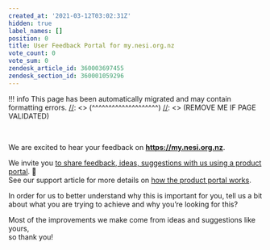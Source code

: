 ```yaml
---
created_at: '2021-03-12T03:02:31Z'
hidden: true
label_names: []
position: 0
title: User Feedback Portal for my.nesi.org.nz
vote_count: 0
vote_sum: 0
zendesk_article_id: 360003697455
zendesk_section_id: 360001059296
---
```




[//]: <> (REMOVE ME IF PAGE VALIDATED)
[//]: <> (vvvvvvvvvvvvvvvvvvvv)
!!! info
    This page has been automatically migrated and may contain formatting errors.
[//]: <> (^^^^^^^^^^^^^^^^^^^^)
[//]: <> (REMOVE ME IF PAGE VALIDATED)

 

We are excited to hear your feedback on **https://my.nesi.org.nz**.

We invite you [to share feedback, ideas, suggestions with us using a
product
portal](https://portal.productboard.com/nesi/11-my-nesi-org-nz/tabs/31-released).
🤔  
See our support article for more details on [how the product portal
works](https://support.nesi.org.nz/hc/en-gb/articles/360001504596).

In order for us to better understand why this is important for you, tell
us a bit about what you are trying to achieve and why you’re looking for
this?

Most of the improvements we make come from ideas and suggestions like
yours,  
so thank you!
